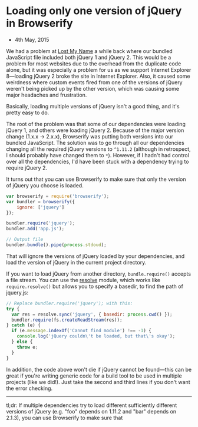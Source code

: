 # Loading only one version of jQuery in Browserify
- 4th May, 2015

We had a problem at [Lost My Name] a while back where our bundled JavaScript file included both jQuery 1 and jQuery 2. This would be a problem for most websites due to the overhead from the duplicate code alone, but it was especially a problem for us as we support Internet Explorer 8—loading jQuery 2 broke the site in Internet Explorer. Also, it caused some weirdness where custom events fired from one of the versions of jQuery weren't being picked up by the other version, which was causing some major headaches and frustration.

Basically, loading multiple versions of jQuery isn't a good thing, and it's pretty easy to do.

The root of the problem was that some of our dependencies were loading jQuery 1, and others were loading jQuery 2. Because of the major version change (1.x.x -> 2.x.x), Browserify was putting both versions into our bundled JavaScript. The solution was to go through all our dependencies changing all the required jQuery versions to `^1.11.2` (although in retrospect, I should probably have changed them to `*`). However, if I hadn't had control over all the dependencies, I'd have been stuck with a dependency trying to require jQuery 2.

It turns out that you can use Browserify to make sure that only the version of jQuery you choose is loaded.

```javascript
var browserify = require('browserify');
var bundler = browserify({
	ignore: ['jquery']
});

bundler.require('jquery');
bundler.add('app.js');

// Output file
bundler.bundle().pipe(process.stdoud);
```

That will ignore the versions of jQuery loaded by your dependencies, and load the version of jQuery in the current project directory.

If you want to load jQuery from another directory, `bundle.require()` accepts a file stream. You can use the [resolve] module, which works like `require.resolve()` but allows you to specify a basedir, to find the path of jquery.js:

```javascript
// Replace bundler.require('jquery'); with this:
try {
  var res = resolve.sync('jquery', { basedir: process.cwd() });
  bundler.require(fs.createReadStream(res));
} catch (e) {
  if (e.message.indexOf('Cannot find module') !== -1) {
    console.log('jQuery couldn\'t be loaded, but that\'s okay');
  } else {
    throw e;
  }
}
```

In addition, the code above won't die if jQuery cannot be found—this can be great if you're writing generic code for a build tool to be used in multiple projects (like we did!). Just take the second and third lines if you don't want the error checking.

----

tl;dr: If multiple dependencies try to load different sufficiently different versions of jQuery (e.g. "foo" depends on 1.11.2 and "bar" depends on 2.1.3), you can use Browserify to make sure that 




[Lost My Name]: http://making.lostmy.name/
[resolve]: https://github.com/substack/node-resolve